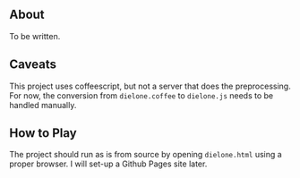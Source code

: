 About
-----

To be written.

Caveats
-------

This project uses coffeescript, but not a server that does the preprocessing. For now, the conversion from `dielone.coffee` to `dielone.js` needs to be handled manually.

How to Play
-----------

The project should run as is from source by opening `dielone.html` using a proper browser.
I will set-up a Github Pages site later.
